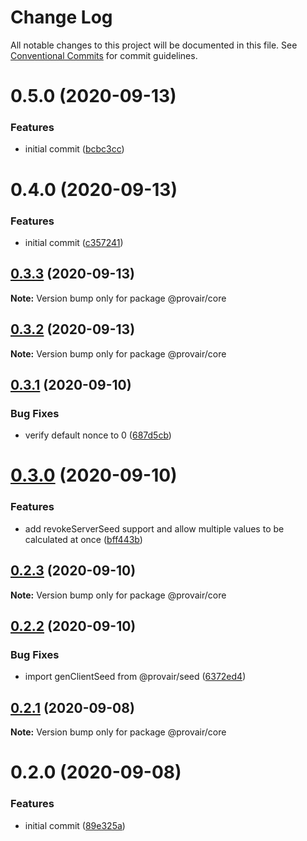 # Change Log

All notable changes to this project will be documented in this file.
See [Conventional Commits](https://conventionalcommits.org) for commit guidelines.

# 0.5.0 (2020-09-13)


### Features

* initial commit ([bcbc3cc](https://github.com/provair/provair/commit/bcbc3cc923ef1af75ac89027a3e75f101f7b18d1))





# 0.4.0 (2020-09-13)


### Features

* initial commit ([c357241](https://gitr.net/provair/provair/commits/c357241a2ab2c33d8689329fa8857ab1a09d3c9d))





## [0.3.3](https://github.com-unknomn/provair/provair/compare/@provair/core@0.3.2...@provair/core@0.3.3) (2020-09-13)

**Note:** Version bump only for package @provair/core





## [0.3.2](https://github.com-unknomn/provair/provair/compare/@provair/core@0.3.1...@provair/core@0.3.2) (2020-09-13)

**Note:** Version bump only for package @provair/core





## [0.3.1](https://github.com-unknomn/provair/provair/compare/@provair/core@0.3.0...@provair/core@0.3.1) (2020-09-10)


### Bug Fixes

* verify default nonce to 0 ([687d5cb](https://github.com-unknomn/provair/provair/commit/687d5cbe0c8e628b02befeb5afa2326bdf97f397))





# [0.3.0](https://github.com-unknomn/provair/provair/compare/@provair/core@0.2.3...@provair/core@0.3.0) (2020-09-10)


### Features

* add revokeServerSeed support and allow multiple values to be calculated at once ([bff443b](https://github.com-unknomn/provair/provair/commit/bff443bc20e39fbafa54e99d2a5e5008afb8ebaa))





## [0.2.3](https://github.com-unknomn/provair/provair/compare/@provair/core@0.2.2...@provair/core@0.2.3) (2020-09-10)

**Note:** Version bump only for package @provair/core





## [0.2.2](https://github.com-unknomn/provair/provair/compare/@provair/core@0.2.1...@provair/core@0.2.2) (2020-09-10)


### Bug Fixes

* import genClientSeed from @provair/seed ([6372ed4](https://github.com-unknomn/provair/provair/commit/6372ed42b95513ecbaa8c2ad8daa12c05b9a1852))





## [0.2.1](https://github.com-unknomn/provair/provair/compare/@provair/core@0.2.0...@provair/core@0.2.1) (2020-09-08)

**Note:** Version bump only for package @provair/core





# 0.2.0 (2020-09-08)


### Features

* initial commit ([89e325a](https://github.com-unknomn/provair/provair/commit/89e325aad139413e930658b73fa6b24d8ac22e66))
